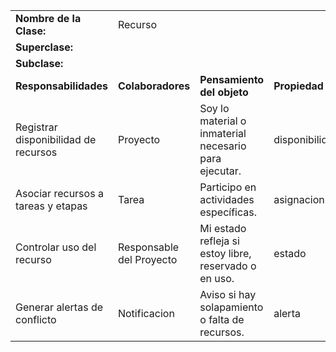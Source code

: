 |                                      |                          |                                                       |                |
| ------------------------------------ | ------------------------ | ----------------------------------------------------- | -------------- |
| **Nombre de la Clase:**              | Recurso                  |                                                       |                |
| **Superclase:**                      |                          |                                                       |                |
| **Subclase:**                        |                          |                                                       |                |
| **Responsabilidades**                | **Colaboradores**        | **Pensamiento del objeto**                            | **Propiedad**  |
| Registrar disponibilidad de recursos | Proyecto                 | Soy lo material o inmaterial necesario para ejecutar. | disponibilidad |
| Asociar recursos a tareas y etapas   | Tarea                    | Participo en actividades específicas.                 | asignacion     |
| Controlar uso del recurso            | Responsable del Proyecto | Mi estado refleja si estoy libre, reservado o en uso. | estado         |
| Generar alertas de conflicto         | Notificacion             | Aviso si hay solapamiento o falta de recursos.        | alerta         |
